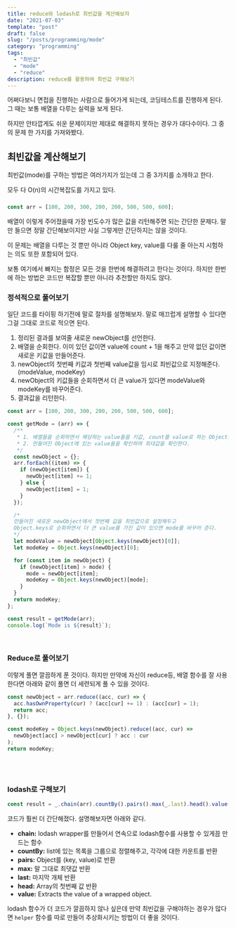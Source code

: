 ```yaml
---
title: reduce와 lodash로 최빈값을 계산해보자
date: "2021-07-03"
template: "post"
draft: false
slug: "/posts/programming/mode"
category: "programming"
tags:
  - "최빈값"
  - "mode"
  - "reduce"
description: reduce를 활용하여 최빈값 구해보기
---
```


어쩌다보니 면접을 진행하는 사람으로 들어가게 되는데, 코딩테스트를 진행하게 된다. 그 때는 보통 배열을 다루는 실력을 보게 된다.

하지만 안타깝게도 쉬운 문제이지만 제대로 해결하지 못하는 경우가 대다수이다. 그 중의 문제 한 가지를 가져와봤다.

## 최빈값을 계산해보기

최빈값(mode)를 구하는 방법은 여러가지가 있는데 그 중 3가지를 소개하고 한다.

모두 다 O(n)의 시간복잡도를 가지고 있다.

###

```js
const arr = [100, 200, 300, 200, 200, 500, 500, 600];
```

배열이 이렇게 주어졌을때 가장 빈도수가 많은 값을 리턴해주면 되는 간단한 문제다. 말만 들으면 정말 간단해보이지만 사실 그렇게만 간단하지는 않을 것이다.

이 문제는 배열을 다루는 것 뿐만 아니라 Object key, value를 다룰 줄 아는지 시험하는 의도 또한 포함되어 있다.

보통 여기에서 빠지는 함정은 모든 것을 한번에 해결하려고 한다는 것이다. 하지만 한번에 하는 방법은 코드만 복잡할 뿐만 아니라 추천할만 하지도 않다.

### 정석적으로 풀어보기

일단 코드를 타이핑 하기전에 말로 절차를 설명해보자. 말로 매끄럽게 설명할 수 있다면 그걸 그대로 코드로 적으면 된다.

1. 정리된 결과를 보여줄 새로운 newObject를 선언한다.
2. 배열을 순회한다. 이미 있던 값이면 value에 count + 1을 해주고 만약 없던 값이면 새로운 키값을 만들어준다.
3. newObject의 첫번째 키값과 첫번째 value값을 임시로 최빈값으로 지정해준다. (modeValue, modeKey)
4. newObject의 키값들을 순회하면서 더 큰 value가 있다면 modeValue와 modeKey를 바꾸어준다.
5. 결과값을 리턴한다.

```js
const arr = [100, 200, 300, 200, 200, 500, 500, 600];

const getMode = (arr) => {
  /**
   * 1. 배열들을 순회하면서 해당하는 value들을 키값, count를 value로 하는 Object를 만든다.
   * 2. 만들어진 Object에 있는 value들을 확인하며 최대값을 확인한다.
   */
  const newObject = {};
  arr.forEach((item) => {
    if (newObject[item]) {
      newObject[item] += 1;
    } else {
      newObject[item] = 1;
    }
  });

  /*
  만들어진 새로운 newObject에서 첫번째 값을 최빈값으로 설정해두고
  Object.keys로 순회하면서 더 큰 value를 가진 값이 있으면 mode를 바꾸어 준다.
  */
  let modeValue = newObject[Object.keys(newObject)[0]];
  let modeKey = Object.keys(newObject)[0];

  for (const item in newObject) {
    if (newObject[item] > mode) {
      mode = newObject[item];
      modeKey = Object.keys(newObject)[mode];
    }
  }
  return modeKey;
};

const result = getMode(arr);
console.log(`Mode is ${result}`);
```

<br/>

### Reduce로 풀어보기

이렇게 풀면 깔끔하게 푼 것이다. 하지만 만약에 자신이 reduce등, 배열 함수를 잘 사용한다면 아래와 같이 풀면 더 세련되게 풀 수 있을 것이다.

```js
const newObject = arr.reduce((acc, cur) => {
  acc.hasOwnProperty(cur) ? (acc[cur] += 1) : (acc[cur] = 1);
  return acc;
}, {});

const modeKey = Object.keys(newObject).reduce((acc, cur) =>
  newObject[acc] > newObject[cur] ? acc : cur
);
return modeKey;
```

<br/>
<br/>


### lodash로 구해보기


```js
const result = _.chain(arr).countBy().pairs().max(_.last).head().value()
```

코드가 훨씬 더 간단해졌다. 설명해보자면 아래와 같다.

- **chain:** lodash wrapper를 만들어서 연속으로 lodash함수를 사용할 수 있게끔 만드는 함수
- **countBy:** list에 있는 목록을 그룹으로 정렬해주고, 각각에 대한 카운트를 반환
- **pairs:** Object를 (key, value)로 반환
- **max:** 말 그대로 최댓값 반환
- **last:** 마지막 개체 반환
- **head:** Array의 첫번째 값 반환
- **value:** Extracts the value of a wrapped object.


lodash 함수가 더 코드가 깔끔하지 않나 싶은데 만약 최빈값을 구해야하는 경우가 많다면 `helper` 함수를 따로 만들어 추상화시키는 방법이 더 좋을 것이다.